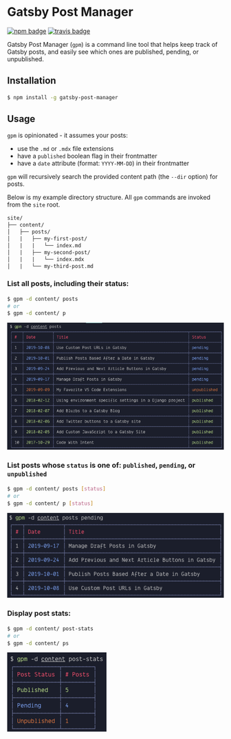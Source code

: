 # Gatsby Post Manager

[![npm badge](https://img.shields.io/npm/v/gatsby-post-manager)](https://www.npmjs.com/package/gatsby-post-manager)
[![travis badge](https://img.shields.io/travis/steven-mercatante/gatsby-post-manager)](https://travis-ci.org/steven-mercatante/gatsby-post-manager)

Gatsby Post Manager (`gpm`) is a command line tool that helps keep track of Gatsby posts, and easily see which ones are published, pending, or unpublished.

## Installation

```bash
$ npm install -g gatsby-post-manager
```

## Usage

`gpm` is opinionated - it assumes your posts:

- use the `.md` or `.mdx` file extensions
- have a `published` boolean flag in their frontmatter
- have a `date` attribute (format: `YYYY-MM-DD`) in their frontmatter

`gpm` will recursively search the provided content path (the `--dir` option) for posts.

Below is my example directory structure. All `gpm` commands are invoked from the `site` root.

```
site/
├── content/
│   ├── posts/
│   |   ├── my-first-post/
│   |   |   └── index.md
│   |   ├── my-second-post/
│   |   |   └── index.mdx
│   |   └── my-third-post.md
```

### List all posts, including their status:

```bash
$ gpm -d content/ posts
# or
$ gpm -d content/ p
```

![gpm-all-posts](/images/gpm-all-posts.png)

### List posts whose `status` is one of: `published`, `pending`, or `unpublished`

```bash
$ gpm -d content/ posts [status]
# or
$ gpm -d content/ p [status]
```

![gpm-pending-posts](/images/gpm-pending-posts.png)

### Display post stats:

```bash
$ gpm -d content/ post-stats
# or
$ gpm -d content/ ps
```

![gpm-all-posts](/images/gpm-post-stats.png)
